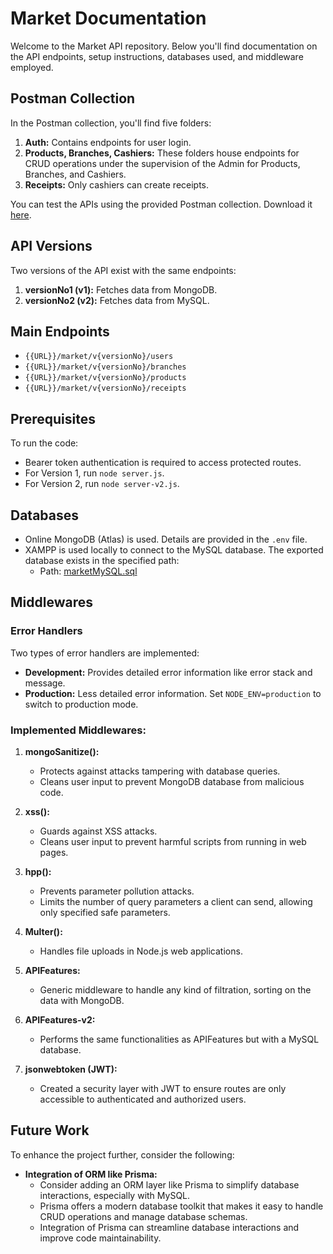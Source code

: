 
# Market Documentation

Welcome to the Market API repository. Below you'll find documentation on the API endpoints, setup instructions, databases used, and middleware employed.

## Postman Collection

In the Postman collection, you'll find five folders:

1. **Auth:** Contains endpoints for user login.
2. **Products, Branches, Cashiers:** These folders house endpoints for CRUD operations under the supervision of the Admin for Products, Branches, and Cashiers.
3. **Receipts:** Only cashiers can create receipts.

You can test the APIs using the provided Postman collection. Download it [here](https://github.com/Eslam-Amin/Market/blob/main/Market.postman_collection.json).

## API Versions

Two versions of the API exist with the same endpoints:

1. **versionNo1 (v1):** Fetches data from MongoDB.
2. **versionNo2 (v2):** Fetches data from MySQL.

## Main Endpoints

- `{{URL}}/market/v{versionNo}/users`
- `{{URL}}/market/v{versionNo}/branches`
- `{{URL}}/market/v{versionNo}/products`
- `{{URL}}/market/v{versionNo}/receipts`

## Prerequisites

To run the code:

- Bearer token authentication is required to access protected routes.
- For Version 1, run `node server.js`.
- For Version 2, run `node server-v2.js`.

## Databases

- Online MongoDB (Atlas) is used. Details are provided in the `.env` file.
- XAMPP is used locally to connect to the MySQL database. The exported database exists in the specified path:
  - Path: [marketMySQL.sql](https://github.com/Eslam-Amin/Market/blob/main/marketMySQL.sql)

## Middlewares

### Error Handlers

Two types of error handlers are implemented:

- **Development:** Provides detailed error information like error stack and message.
- **Production:** Less detailed error information. Set `NODE_ENV=production` to switch to production mode.

### Implemented Middlewares:

1. **mongoSanitize():**
   - Protects against attacks tampering with database queries.
   - Cleans user input to prevent MongoDB database from malicious code.

2. **xss():**
   - Guards against XSS attacks.
   - Cleans user input to prevent harmful scripts from running in web pages.

3. **hpp():**
   - Prevents parameter pollution attacks.
   - Limits the number of query parameters a client can send, allowing only specified safe parameters.

4. **Multer():**
   - Handles file uploads in Node.js web applications.

5. **APIFeatures:**
   - Generic middleware to handle any kind of filtration, sorting on the data with MongoDB.

6. **APIFeatures-v2:**
   - Performs the same functionalities as APIFeatures but with a MySQL database.

7. **jsonwebtoken (JWT):**
   - Created a security layer with JWT to ensure routes are only accessible to authenticated and authorized users.

## Future Work

To enhance the project further, consider the following:

- **Integration of ORM like Prisma:**
  - Consider adding an ORM layer like Prisma to simplify database interactions, especially with MySQL.
  - Prisma offers a modern database toolkit that makes it easy to handle CRUD operations and manage database schemas.
  - Integration of Prisma can streamline database interactions and improve code maintainability.
